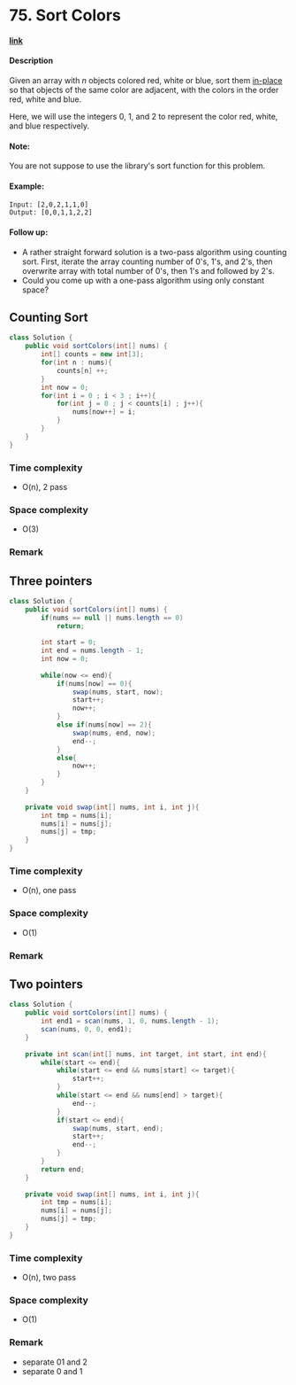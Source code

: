 # 75. Sort Colors

#### [link](https://leetcode.com/problems/sort-colors/)

#### Description
Given an array with *n* objects colored red, white or blue, sort them [in-place](https://en.wikipedia.org/wiki/In-place_algorithm) so that objects of the same color are adjacent, with the colors in the order red, white and blue.

Here, we will use the integers 0, 1, and 2 to represent the color red, white, and blue respectively.

#### Note: 
You are not suppose to use the library's sort function for this problem.

#### Example:
```
Input: [2,0,2,1,1,0]
Output: [0,0,1,1,2,2]
```

#### Follow up:
* A rather straight forward solution is a two-pass algorithm using counting sort.
First, iterate the array counting number of 0's, 1's, and 2's, then overwrite array with total number of 0's, then 1's and followed by 2's.
* Could you come up with a one-pass algorithm using only constant space?

## Counting Sort
```java
class Solution {
    public void sortColors(int[] nums) {
        int[] counts = new int[3];
        for(int n : nums){
            counts[n] ++;
        }
        int now = 0;
        for(int i = 0 ; i < 3 ; i++){
            for(int j = 0 ; j < counts[i] ; j++){
                nums[now++] = i;
            }
        }
    }
}
```
### Time complexity
* O(n), 2 pass
### Space complexity
* O(3)
### Remark

## Three pointers
```java
class Solution {
    public void sortColors(int[] nums) {
        if(nums == null || nums.length == 0)
            return;
        
        int start = 0;
        int end = nums.length - 1;
        int now = 0;
        
        while(now <= end){
            if(nums[now] == 0){
                swap(nums, start, now);
                start++;
                now++;
            }
            else if(nums[now] == 2){
                swap(nums, end, now);
                end--;
            }
            else{
                now++;
            }
        }
    }
    
    private void swap(int[] nums, int i, int j){
        int tmp = nums[i];
        nums[i] = nums[j];
        nums[j] = tmp;
    }
}
```
### Time complexity
* O(n), one pass
### Space complexity
* O(1)
### Remark

## Two pointers
```java
class Solution {
    public void sortColors(int[] nums) {
        int end1 = scan(nums, 1, 0, nums.length - 1);
        scan(nums, 0, 0, end1);
    }
    
    private int scan(int[] nums, int target, int start, int end){
        while(start <= end){
            while(start <= end && nums[start] <= target){
                start++;
            }
            while(start <= end && nums[end] > target){
                end--;
            }
            if(start <= end){
                swap(nums, start, end);
                start++;
                end--;
            }
        }
        return end;
    }
    
    private void swap(int[] nums, int i, int j){
        int tmp = nums[i];
        nums[i] = nums[j];
        nums[j] = tmp;
    }
}
```
### Time complexity
* O(n), two pass
### Space complexity
* O(1)
### Remark
* separate 01 and 2
* separate 0 and 1